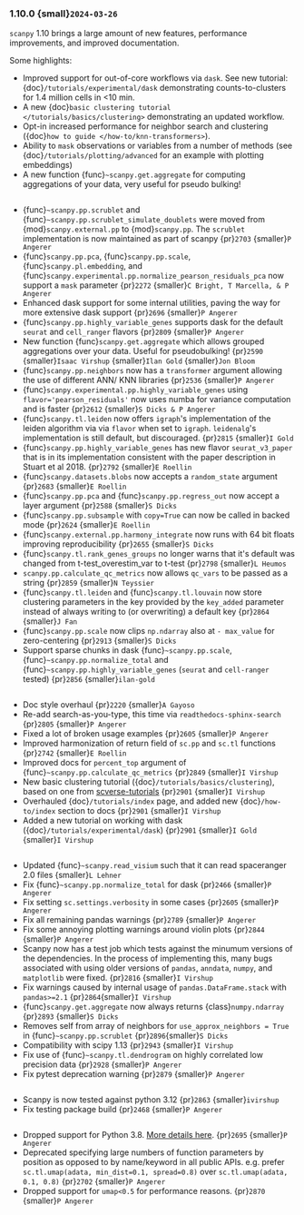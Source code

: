 ### 1.10.0 {small}`2024-03-26`

`scanpy` 1.10 brings a large amount of new features, performance improvements, and improved documentation.

Some highlights:

* Improved support for out-of-core workflows via `dask`. See new tutorial: {doc}`/tutorials/experimental/dask` demonstrating counts-to-clusters for 1.4 million cells in <10 min.
* A new {doc}`basic clustering tutorial </tutorials/basics/clustering>` demonstrating an updated workflow.
* Opt-in increased performance for neighbor search and clustering ({doc}`how to guide </how-to/knn-transformers>`).
* Ability to `mask` observations or variables from a number of methods (see {doc}`/tutorials/plotting/advanced` for an example with plotting embeddings)
* A new function {func}`~scanpy.get.aggregate` for computing aggregations of your data, very useful for pseudo bulking!

```{rubric} Features
```

* {func}`~scanpy.pp.scrublet` and {func}`~scanpy.pp.scrublet_simulate_doublets` were moved from {mod}`scanpy.external.pp` to {mod}`scanpy.pp`. The `scrublet` implementation is now maintained as part of scanpy {pr}`2703` {smaller}`P Angerer`
* {func}`scanpy.pp.pca`, {func}`scanpy.pp.scale`, {func}`scanpy.pl.embedding`, and {func}`scanpy.experimental.pp.normalize_pearson_residuals_pca` now support a `mask` parameter {pr}`2272` {smaller}`C Bright, T Marcella, & P Angerer`
* Enhanced dask support for some internal utilities, paving the way for more extensive dask support {pr}`2696` {smaller}`P Angerer`
* {func}`scanpy.pp.highly_variable_genes` supports dask for the default `seurat` and `cell_ranger` flavors {pr}`2809` {smaller}`P Angerer`
* New function {func}`scanpy.get.aggregate` which allows grouped aggregations over your data. Useful for pseudobulking! {pr}`2590` {smaller}`Isaac Virshup` {smaller}`Ilan Gold` {smaller}`Jon Bloom`
* {func}`scanpy.pp.neighbors` now has a `transformer` argument allowing the use of different ANN/ KNN libraries {pr}`2536` {smaller}`P Angerer`
* {func}`scanpy.experimental.pp.highly_variable_genes` using `flavor='pearson_residuals'` now uses numba for variance computation and is faster {pr}`2612` {smaller}`S Dicks & P Angerer`
* {func}`scanpy.tl.leiden` now offers `igraph`'s implementation of the leiden algorithm via  via `flavor` when set to `igraph`. `leidenalg`'s implementation is still default, but discouraged.  {pr}`2815` {smaller}`I Gold`
* {func}`scanpy.pp.highly_variable_genes` has new flavor `seurat_v3_paper` that is in its implementation consistent with the paper description in Stuart et al 2018. {pr}`2792` {smaller}`E Roellin`
* {func}`scanpy.datasets.blobs` now accepts a `random_state` argument {pr}`2683` {smaller}`E Roellin`
* {func}`scanpy.pp.pca` and {func}`scanpy.pp.regress_out` now accept a layer argument {pr}`2588` {smaller}`S Dicks`
* {func}`scanpy.pp.subsample` with `copy=True` can now be called in backed mode {pr}`2624` {smaller}`E Roellin`
* {func}`scanpy.external.pp.harmony_integrate` now runs with 64 bit floats improving reproducibility {pr}`2655` {smaller}`S Dicks`
* {func}`scanpy.tl.rank_genes_groups` no longer warns that it's default was changed from t-test_overestim_var to t-test {pr}`2798` {smaller}`L Heumos`
* `scanpy.pp.calculate_qc_metrics` now allows `qc_vars` to be passed as a string {pr}`2859` {smaller}`N Teyssier`
* {func}`scanpy.tl.leiden` and {func}`scanpy.tl.louvain` now store clustering parameters in the key provided by the `key_added` parameter instead of always writing to (or overwriting) a default key {pr}`2864` {smaller}`J Fan`
* {func}`scanpy.pp.scale` now clips `np.ndarray` also at `- max_value` for zero-centering {pr}`2913` {smaller}`S Dicks`
* Support sparse chunks in dask {func}`~scanpy.pp.scale`, {func}`~scanpy.pp.normalize_total` and {func}`~scanpy.pp.highly_variable_genes` (`seurat` and `cell-ranger` tested) {pr}`2856` {smaller}`ilan-gold`

```{rubric} Docs
```

* Doc style overhaul {pr}`2220` {smaller}`A Gayoso`
* Re-add search-as-you-type, this time via `readthedocs-sphinx-search` {pr}`2805` {smaller}`P Angerer`
* Fixed a lot of broken usage examples {pr}`2605` {smaller}`P Angerer`
* Improved harmonization of return field of `sc.pp` and `sc.tl` functions {pr}`2742` {smaller}`E Roellin`
* Improved docs for `percent_top` argument of {func}`~scanpy.pp.calculate_qc_metrics` {pr}`2849` {smaller}`I Virshup`
* New basic clustering tutorial ({doc}`/tutorials/basics/clustering`), based on one from [scverse-tutorials](https://scverse-tutorials.readthedocs.io/en/latest/notebooks/basic-scrna-tutorial.html) {pr}`2901` {smaller}`I Virshup`
* Overhauled {doc}`/tutorials/index` page, and added new {doc}`/how-to/index` section to docs {pr}`2901` {smaller}`I Virshup`
* Added a new tutorial on working with dask ({doc}`/tutorials/experimental/dask`) {pr}`2901` {smaller}`I Gold` {smaller}`I Virshup`

```{rubric} Bug fixes
```

* Updated {func}`~scanpy.read_visium` such that it can read spaceranger 2.0 files {smaller}`L Lehner`
* Fix {func}`~scanpy.pp.normalize_total` for dask {pr}`2466` {smaller}`P Angerer`
* Fix setting `sc.settings.verbosity` in some cases {pr}`2605` {smaller}`P Angerer`
* Fix all remaining pandas warnings {pr}`2789` {smaller}`P Angerer`
* Fix some annoying plotting warnings around violin plots {pr}`2844` {smaller}`P Angerer`
* Scanpy now has a test job which tests against the minumum versions of the dependencies. In the process of implementing this, many bugs associated with using older versions of `pandas`, `anndata`, `numpy`, and `matplotlib` were fixed. {pr}`2816` {smaller}`I Virshup`
* Fix warnings caused by internal usage of `pandas.DataFrame.stack` with `pandas>=2.1` {pr}`2864`{smaller}`I Virshup`
* {func}`scanpy.get.aggregate` now always returns {class}`numpy.ndarray` {pr}`2893` {smaller}`S Dicks`
* Removes self from array of neighbors for `use_approx_neighbors = True` in {func}`~scanpy.pp.scrublet` {pr}`2896`{smaller}`S Dicks`
* Compatibility with scipy 1.13 {pr}`2943` {smaller}`I Virshup`
* Fix use of {func}`~scanpy.tl.dendrogram` on highly correlated low precision data {pr}`2928` {smaller}`P Angerer`
* Fix pytest deprecation warning {pr}`2879` {smaller}`P Angerer`


```{rubric} Development
```

* Scanpy is now tested against python 3.12 {pr}`2863` {smaller}`ivirshup`
* Fix testing package build {pr}`2468` {smaller}`P Angerer`

```{rubric} Deprecations
```

* Dropped support for Python 3.8. [More details here](https://numpy.org/neps/nep-0029-deprecation_policy.html). {pr}`2695` {smaller}`P Angerer`
* Deprecated specifying large numbers of function parameters by position as opposed to by name/keyword in all public APIs.
  e.g. prefer `sc.tl.umap(adata, min_dist=0.1, spread=0.8)` over `sc.tl.umap(adata, 0.1, 0.8)` {pr}`2702` {smaller}`P Angerer`
* Dropped support for `umap<0.5` for performance reasons. {pr}`2870` {smaller}`P Angerer`
